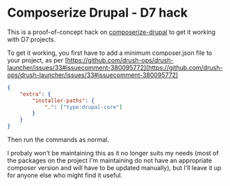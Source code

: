 # Composerize Drupal - D7 hack

This is a proof-of-concept hack on [composerize-drupal](https://github.com/grasmash/composerize-drupal) to get it working with D7 projects.

To get it working, you first have to add a minimum composer.json file to your project, as per [https://github.com/drush-ops/drush-launcher/issues/33#issuecomment-380095772](https://github.com/drush-ops/drush-launcher/issues/33#issuecomment-380095772)

```json
{
    "extra": {
        "installer-paths": {
            ".": ["type:drupal-core"]
        }
    }
}
```

Then run the commands as normal.

I probaly won't be maintaining this as it no longer suits my needs (most of the packages on the project I'm maintaining do not have an appropriate composer version and will have to be updated manually), but I'll leave it up for anyone else who might find it useful.
